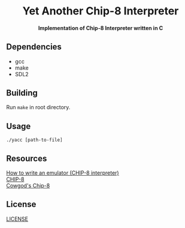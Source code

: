 
<h1 align="center">
  Yet Another Chip-8 Interpreter
  <br>
</h1>

<h4 align="center">Implementation of Chip-8 Interpreter written in C</h4>

## Dependencies

- gcc
- make
- SDL2

## Building

Run `make` in root directory.

## Usage

`./yacc [path-to-file]`

## Resources

[How to write an emulator (CHIP-8 interpreter)](https://multigesture.net/articles/how-to-write-an-emulator-chip-8-interpreter/)
<br>
[CHIP-8](https://en.wikipedia.org/wiki/CHIP-8)
<br>
[Cowgod's Chip-8](http://devernay.free.fr/hacks/chip8/C8TECH10.HTM)

## License
<a href="https://github.com/AI-mozi/yacc/blob/master/LICENSE">LICENSE</a>

